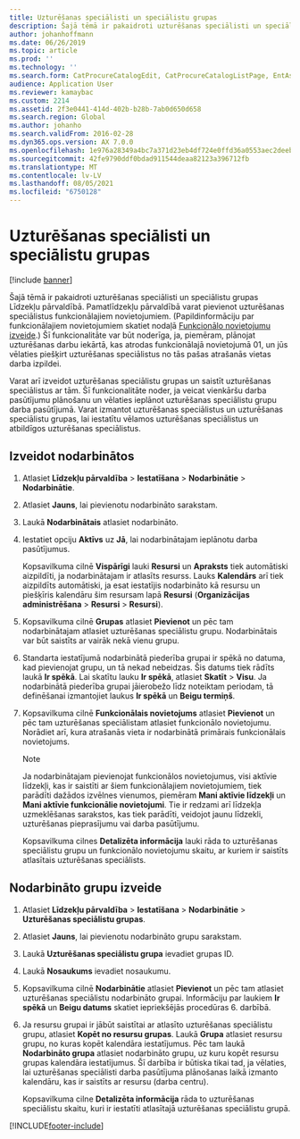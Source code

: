 ```yaml
---
title: Uzturēšanas speciālisti un speciālistu grupas
description: Šajā tēmā ir pakaidroti uzturēšanas speciālisti un speciālistu grupas Līdzekļu pārvaldībā.
author: johanhoffmann
ms.date: 06/26/2019
ms.topic: article
ms.prod: ''
ms.technology: ''
ms.search.form: CatProcureCatalogEdit, CatProcureCatalogListPage, EntAssetWorkerGroupCopyFromResourceGroup, EntAssetWorkerGroup
audience: Application User
ms.reviewer: kamaybac
ms.custom: 2214
ms.assetid: 2f3e0441-414d-402b-b28b-7ab0d650d658
ms.search.region: Global
ms.author: johanho
ms.search.validFrom: 2016-02-28
ms.dyn365.ops.version: AX 7.0.0
ms.openlocfilehash: 1e976a28349a4bc7a371d23eb4df724e0ffd36a0553aec2deeb2ff07d0a63579
ms.sourcegitcommit: 42fe9790ddf0bdad911544deaa82123a396712fb
ms.translationtype: MT
ms.contentlocale: lv-LV
ms.lasthandoff: 08/05/2021
ms.locfileid: "6750128"
---
```

# <a name="maintenance-workers-and-worker-groups"></a>Uzturēšanas speciālisti un speciālistu grupas

[!include [banner](../../includes/banner.md)]

 

Šajā tēmā ir pakaidroti uzturēšanas speciālisti un speciālistu grupas Līdzekļu pārvaldībā. Pamatlīdzekļu pārvaldībā varat pievienot uzturēšanas speciālistus funkcionālajiem novietojumiem. (Papildinformāciju par funkcionālajiem novietojumiem skatiet nodaļā [Funkcionālo novietojumu izveide](../functional-locations/create-functional-locations.md).) Šī funkcionalitāte var būt noderīga, ja, piemēram, plānojat uzturēšanas darbu iekārtā, kas atrodas funkcionālajā novietojumā 01, un jūs vēlaties piešķirt uzturēšanas speciālistus no tās pašas atrašanās vietas darba izpildei.

Varat arī izveidot uzturēšanas speciālistu grupas un saistīt uzturēšanas speciālistus ar tām. Šī funkcionalitāte noder, ja veicat vienkāršu darba pasūtījumu plānošanu un vēlaties ieplānot uzturēšanas speciālistu grupu darba pasūtījumā. Varat izmantot uzturēšanas speciālistus un uzturēšanas speciālistu grupas, lai iestatītu vēlamos uzturēšanas speciālistus un atbildīgos uzturēšanas speciālistus. 


## <a name="create-workers"></a>Izveidot nodarbinātos

1. Atlasiet **Līdzekļu pārvaldība** \> **Iestatīšana** \> **Nodarbinātie** \> **Nodarbinātie**.
2. Atlasiet **Jauns**, lai pievienotu nodarbināto sarakstam.
3. Laukā **Nodarbinātais** atlasiet nodarbināto.
4. Iestatiet opciju **Aktīvs** uz **Jā**, lai nodarbinātajam ieplānotu darba pasūtījumus.

    Kopsavilkuma cilnē **Vispārīgi** lauki **Resursi** un **Apraksts** tiek automātiski aizpildīti, ja nodarbinātajam ir atlasīts resurss. Lauks **Kalendārs** arī tiek aizpildīts automātiski, ja esat iestatījis nodarbināto kā resursu un piešķīris kalendāru šim resursam lapā **Resursi** (**Organizācijas administrēšana** \> **Resursi** \> **Resursi**).

5. Kopsavilkuma cilnē **Grupas** atlasiet **Pievienot** un pēc tam nodarbinātajam atlasiet uzturēšanas speciālistu grupu. Nodarbinātais var būt saistīts ar vairāk nekā vienu grupu.
6. Standarta iestatījumā nodarbinātā piederība grupai ir spēkā no datuma, kad pievienojat grupu, un tā nekad nebeidzas. Šis datums tiek rādīts laukā **Ir spēkā**. Lai skatītu lauku **Ir spēkā**, atlasiet **Skatīt** \> **Visu**. Ja nodarbinātā piederība grupai jāierobežo līdz noteiktam periodam, tā definēšanai izmantojiet laukus **Ir spēkā** un **Beigu termiņš**.
7. Kopsavilkuma cilnē **Funkcionālais novietojums** atlasiet **Pievienot** un pēc tam uzturēšanas speciālistam atlasiet funkcionālo novietojumu. Norādiet arī, kura atrašanās vieta ir nodarbinātā primārais funkcionālais novietojums.

    > [!NOTE]
    > Ja nodarbinātajam pievienojat funkcionālos novietojumus, visi aktīvie līdzekļi, kas ir saistīti ar šiem funkcionālajiem novietojumiem, tiek parādīti dažādos izvēlnes vienumos, piemēram **Mani aktīvie līdzekļi** un **Mani aktīvie funkcionālie novietojumi**. Tie ir redzami arī līdzekļa uzmeklēšanas sarakstos, kas tiek parādīti, veidojot jaunu līdzekli, uzturēšanas pieprasījumu vai darba pasūtījumu.

    Kopsavilkuma cilnes **Detalizēta informācija** lauki rāda to uzturēšanas speciālistu grupu un funkcionālo novietojumu skaitu, ar kuriem ir saistīts atlasītais uzturēšanas speciālists.

## <a name="create-worker-groups"></a>Nodarbināto grupu izveide

1. Atlasiet **Līdzekļu pārvaldība** \> **Iestatīšana** \> **Nodarbinātie** \> **Uzturēšanas speciālistu grupas**.
2. Atlasiet **Jauns**, lai pievienotu nodarbināto grupu sarakstam.
3. Laukā **Uzturēšanas speciālistu grupa** ievadiet grupas ID.
4. Laukā **Nosaukums** ievadiet nosaukumu.
5. Kopsavilkuma cilnē **Nodarbinātie** atlasiet **Pievienot** un pēc tam atlasiet uzturēšanas speciālistu nodarbināto grupai. Informāciju par laukiem **Ir spēkā** un **Beigu datums** skatiet iepriekšējās procedūras 6. darbībā.
6. Ja resursu grupai ir jābūt saistītai ar atlasīto uzturēšanas speciālistu grupu, atlasiet **Kopēt no resursu grupas**. Laukā **Grupa** atlasiet resursu grupu, no kuras kopēt kalendāra iestatījumus. Pēc tam laukā **Nodarbināto grupa** atlasiet nodarbināto grupu, uz kuru kopēt resursu grupas kalendāra iestatījumus. Šī darbība ir būtiska tikai tad, ja vēlaties, lai uzturēšanas speciālisti darba pasūtījuma plānošanas laikā izmanto kalendāru, kas ir saistīts ar resursu (darba centru).

    Kopsavilkuma cilne **Detalizēta informācija** rāda to uzturēšanas speciālistu skaitu, kuri ir iestatīti atlasītajā uzturēšanas speciālistu grupā.


[!INCLUDE[footer-include](../../../includes/footer-banner.md)]